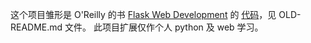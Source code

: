 这个项目雏形是 O'Reilly 的书 [Flask Web Development](http://www.flaskbook.com) 的 [代码](https://github.com/miguelgrinberg/flasky)，见 OLD-README.md 文件。
此项目扩展仅作个人 python 及 web 学习。